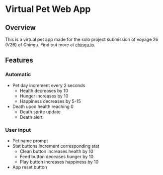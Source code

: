 # Virtual Pet Web App
## Overview
This is a virtual pet app made for the solo project submission of voyage 26 (V26) of Chingu. Find out more at [chingu.io](chingu.io).
## Features
### Automatic
- Pet day increment every 2 seconds
	- Health decreases by 10
	- Hunger increases by 10
	- Happiness decreases by 5-15
- Death upon health reaching 0
	- Death sprite update
	- Death alert

### User input
- Pet name prompt
- Stat buttons increment corresponding stat
	- Clean button increases health by 10
	- Feed button deceases hunger by 10
	- Play button increases happiness by 10
- App reset button
